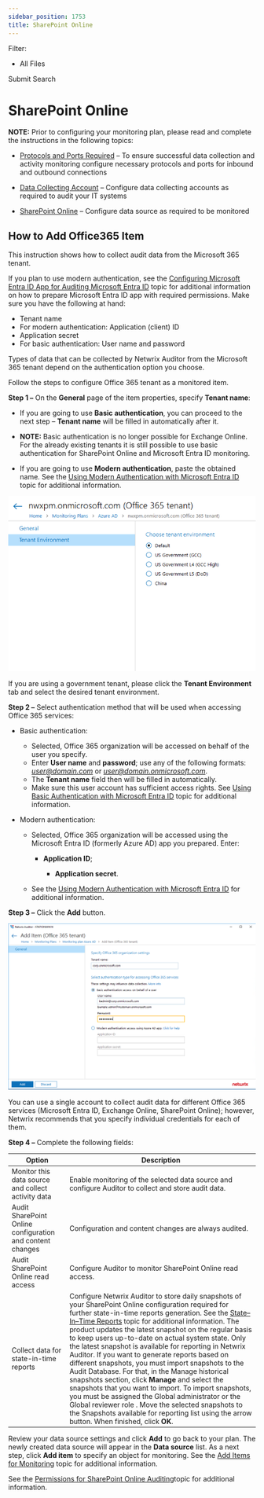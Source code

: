 ```yaml
---
sidebar_position: 1753
title: SharePoint Online
---
```


Filter: 

* All Files

Submit Search

# SharePoint Online

**NOTE:** Prior to configuring your monitoring plan, please read and complete the instructions in the following topics:

* [Protocols and Ports Required](../../../Requirements/Ports "Protocols and Ports Required") – To ensure successful data collection and activity monitoring configure necessary protocols and ports for inbound and outbound connections
* [Data Collecting Account](../DataAccounts "Data Collecting Account") – Configure data collecting accounts as required to audit your IT systems

* [SharePoint Online](../../../Configuration/Microsoft365/SharePointOnline/Overview "SharePoint Online") – Configure data source as required to be monitored

## How to Add Office365 Item

This instruction shows how to collect audit data from the Microsoft 365 tenant.

If you plan to use modern authentication, see the [Configuring Microsoft Entra ID App for Auditing Microsoft Entra ID](../../../Configuration/Microsoft365/MicrosoftEntraID/ModernAuth#Configur2 "Configure Microsoft Entra ID App for Auditing MS Teams") topic for additional information on how to prepare Microsoft Entra ID app with required permissions. Make sure you have the following at hand:

* Tenant name
* For modern authentication: Application (client) ID
* Application secret
* For basic authentication: User name and password

Types of data that can be collected by Netwrix Auditor from the Microsoft 365 tenant depend on the authentication option you choose.

Follow the steps to configure Office 365 tenant as a monitored item.

**Step 1 –** On the **General** page of the item properties, specify **Tenant name**:

* If you are going to use **Basic authentication**, you can proceed to the next step – **Tenant name** will be filled in automatically after it.

* **NOTE:** Basic authentication is no longer possible for Exchange Online. For the already existing tenants it is still possible to use basic authentication for SharePoint Online and Microsoft Entra ID monitoring.

* If you are going to use **Modern authentication**, paste the obtained name. See the [Using Modern Authentication with Microsoft Entra ID](../../../Configuration/Microsoft365/MicrosoftEntraID/ModernAuth "Using Modern Authentication with Microsoft Entra ID") topic for additional information.

![](../../../../../../../static/images/Auditor_10.7/Content/Resources/Images/Auditor/MonitoringPlans/TenantEnvironment.png)

If you are using a government tenant, please click the **Tenant Environment** tab and select the desired tenant environment.

**Step 2 –** Select authentication method that will be used when accessing Office 365 services:

* Basic authentication:

  * Selected, Office 365 organization will be accessed on behalf of the user you specify.
  * Enter **User name** and **password**; use any of the following formats: *user@domain.com* or *user@domain.onmicrosoft.com*.
  * The **Tenant name** field then will be filled in automatically.
  * Make sure this user account has sufficient access rights. See [Using Basic Authentication with Microsoft Entra ID](../../../Configuration/Microsoft365/MicrosoftEntraID/BasicAuth "Using Basic Authentication with Microsoft Entra ID") topic for additional information.
* Modern authentication:

  * Selected, Office 365 organization will be accessed using the Microsoft Entra ID (formerly Azure AD) app you prepared. Enter:

    * **Application ID**;

      * **Application secret**.
  * See the [Using Modern Authentication with Microsoft Entra ID](../../../Configuration/Microsoft365/MicrosoftEntraID/ModernAuth "Using Modern Authentication with Microsoft Entra ID") for additional information.

**Step 3 –** Click the **Add** button.

[![Add Office 365 Item window](../../../../../../../static/images/Auditor_10.7/Content/Resources/Images/Auditor/MonitoringPlans/Item_O365_basic_auth_thumb_0_0.png "Add Office 365 Item window")](../../../../Resources/Images/Auditor/MonitoringPlans/Item_O365_basic_auth.png)

You can use a single account to collect audit data for different Office 365 services (Microsoft Entra ID, Exchange Online, SharePoint Online); however, Netwrix recommends that you specify individual credentials for each of them.

**Step 4 –** Complete the following fields:

| Option | Description |
| --- | --- |
| Monitor this data source and collect activity data | Enable monitoring of the selected data source and configure Auditor to collect and store audit data. |
| Audit SharePoint Online configuration and content changes | Configuration and content changes are always audited. |
| Audit SharePoint Online read access | Configure Auditor to monitor SharePoint Online read access. |
| Collect data for state-in-time reports | Configure Netwrix Auditor to store daily snapshots of your SharePoint Online configuration required for further state-in-time reports generation. See the [State–In–Time Reports](../../Reports/Types/StateInTime/Overview "State–In–Time Reports") topic for additional information.  The product updates the latest snapshot on the regular basis to keep users up-to-date on actual system state. Only the latest snapshot is available for reporting in Netwrix Auditor.  If you want to generate reports based on different snapshots, you must import snapshots to the Audit Database.  For that, in the Manage historical snapshots section, click **Manage** and select the snapshots that you want to import.  To import snapshots, you must be assigned the Global administrator or the Global reviewer role .  Move the selected snapshots to the Snapshots available for reporting list using the arrow button. When finished, click **OK**. |

Review your data source settings and click **Add** to go back to your plan. The newly created data source will appear in the **Data source** list. As a next step, click **Add item** to specify an object for monitoring. See the [Add Items for Monitoring](../DataSources#Add "Add Items for Monitoring") topic for additional information.

See the [Permissions for SharePoint Online Auditing](../../../Configuration/Microsoft365/SharePointOnline/Permissions "Permissions for SharePoint Online Auditing")topic for additional information.